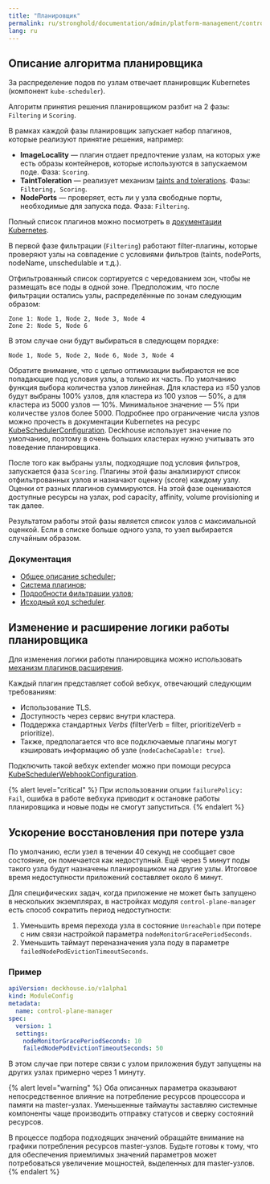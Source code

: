 ```yaml
---
title: "Планировщик"
permalink: ru/stronghold/documentation/admin/platform-management/control-plane-settings/scheduler.html
lang: ru
---
```


## Описание алгоритма планировщика

За распределение подов по узлам отвечает планировщик Kubernetes (компонент `kube-scheduler`).

Алгоритм принятия решения планировщиком разбит на 2 фазы: `Filtering` и `Scoring`.

В рамках каждой фазы планировщик запускает набор плагинов, которые реализуют принятие решения, например:

- **ImageLocality** — плагин отдает предпочтение узлам, на которых уже есть образы контейнеров, которые используются в запускаемом поде. Фаза: `Scoring`.
- **TaintToleration** — реализует механизм [taints and tolerations](https://kubernetes.io/docs/concepts/scheduling-eviction/taint-and-toleration/). Фазы: `Filtering, Scoring`.
- **NodePorts** — проверяет, есть ли у узла свободные порты, необходимые для запуска пода. Фаза: `Filtering`.

Полный список плагинов можно посмотреть в [документации Kubernetes](https://kubernetes.io/docs/reference/scheduling/config/#scheduling-plugins).

В первой фазе фильтрации (`Filtering`) работают filter-плагины, которые проверяют узлы на совпадение с условиями фильтров (taints, nodePorts, nodeName, unschedulable и т.д.).

Отфильтрованный список сортируется с чередованием зон, чтобы не размещать все поды в одной зоне. Предположим, что после фильтрации остались узлы, распределённые по зонам следующим образом:

```text
Zone 1: Node 1, Node 2, Node 3, Node 4
Zone 2: Node 5, Node 6
```

В этом случае они будут выбираться в следующем порядке:

```text
Node 1, Node 5, Node 2, Node 6, Node 3, Node 4
```

Обратите внимание, что с целью оптимизации выбираются не все попадающие под условия узлы, а только их часть. По умолчанию функция выбора количества узлов линейная. Для кластера из ≤50 узлов будут выбраны 100% узлов, для кластера из 100 узлов — 50%, а для кластера из 5000 узлов — 10%. Минимальное значение — 5% при количестве узлов более 5000. Подробнее про ограничение числа узлов можно прочесть в документации Kubernetes на ресурс [KubeSchedulerConfiguration](https://kubernetes.io/docs/reference/config-api/kube-scheduler-config.v1/#kubescheduler-config-k8s-io-v1-KubeSchedulerConfiguration). Deckhouse использует значение по умолчанию, поэтому в очень больших кластерах нужно учитывать это поведение планировщика.

После того как выбраны узлы, подходящие под условия фильтров, запускается фаза `Scoring`. Плагины этой фазы анализируют список отфильтрованных узлов и назначают оценку (score) каждому узлу. Оценки от разных плагинов суммируются. На этой фазе оцениваются доступные ресурсы на узлах, pod capacity, affinity, volume provisioning и так далее.

Результатом работы этой фазы является список узлов с максимальной оценкой. Если в списке больше одного узла, то узел выбирается случайным образом.

### Документация

- [Общее описание scheduler](https://kubernetes.io/docs/concepts/scheduling-eviction/kube-scheduler/);
- [Система плагинов](https://kubernetes.io/docs/reference/scheduling/config/#scheduling-plugins);
- [Подробности фильтрации узлов](https://kubernetes.io/docs/concepts/scheduling-eviction/scheduler-perf-tuning/);
- [Исходный код scheduler](https://github.com/kubernetes/kubernetes/tree/master/cmd/kube-scheduler).

## Изменение и расширение логики работы планировщика

Для изменения логики работы планировщика можно использовать [механизм плагинов расширения](https://github.com/kubernetes/enhancements/blob/master/keps/sig-scheduling/624-scheduling-framework/README.md).

Каждый плагин представляет собой вебхук, отвечающий следующим требованиям:

* Использование TLS.
* Доступность через сервис внутри кластера.
* Поддержка стандартных *Verbs* (filterVerb = filter, prioritizeVerb = prioritize).
* Также, предполагается что все подключаемые плагины могут кэшировать информацию об узле (`nodeCacheCapable: true`).

Подключить такой вебхук extender можно при помощи ресурса [KubeSchedulerWebhookConfiguration](/modules/control-plane-manager/cr.html#kubeschedulerwebhookconfiguration).

{% alert level="critical" %}
При использовании опции `failurePolicy: Fail`, ошибка в работе вебхука приводит к остановке работы планировщика и новые поды не смогут запуститься.
{% endalert %}

## Ускорение восстановления при потере узла

<!-- TODO вот тут надо состыковать как-то с виртуальными машинами. -->

По умолчанию, если узел в течении 40 секунд не сообщает свое состояние, он помечается как недоступный. Ещё через 5 минут поды такого узла будут назначены планировщиком на другие узлы. Итоговое время недоступности приложений составляет около 6 минут.

Для специфических задач, когда приложение не может быть запущено в нескольких экземплярах, в настройках модуля `control-plane-manager` есть способ сократить период  недоступности:

1. Уменьшить время перехода узла в состояние `Unreachable` при потере с ним связи настройкой параметра `nodeMonitorGracePeriodSeconds`.
1. Уменьшить таймаут переназначения узла поду в параметре `failedNodePodEvictionTimeoutSeconds`.

### Пример

```yaml
apiVersion: deckhouse.io/v1alpha1
kind: ModuleConfig
metadata:
  name: control-plane-manager
spec:
  version: 1
  settings:
    nodeMonitorGracePeriodSeconds: 10
    failedNodePodEvictionTimeoutSeconds: 50
```

В этом случае при потере связи с узлом приложения будут запущены на других узлах примерно через 1 минуту.

{% alert level="warning" %}
Оба описанных параметра оказывают непосредственное влияние на потребление ресурсов процессора и памяти на master-узлах. Уменьшенные таймауты заставляю системные компоненты чаще производить отправку статусов и сверку состояний ресурсов.

В процессе подбора подходящих значений обращайте внимание на графики потребления ресурсов master-узлов. Будьте готовы к тому, что для обеспечения приемлимых значений параметров может потребоваться увеличение мощностей, выделенных для master-узлов.
{% endalert %}
